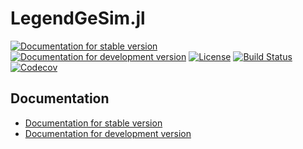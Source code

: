 # LegendGeSim.jl

[![Documentation for stable version](https://img.shields.io/badge/docs-stable-blue.svg)](https://legend-exp.github.io/LegendGeSim.jl/stable)
[![Documentation for development version](https://img.shields.io/badge/docs-dev-blue.svg)](https://legend-exp.github.io/LegendGeSim.jl/dev)
[![License](http://img.shields.io/badge/license-MIT-brightgreen.svg?style=flat)](LICENSE.md)
[![Build Status](https://github.com/legend-exp/LegendGeSim.jl/workflows/CI/badge.svg?branch=main)](https://github.com/legend-exp/LegendGeSim.jl/actions?query=workflow%3ACI)
[![Codecov](https://codecov.io/gh/legend-exp/LegendGeSim.jl/branch/main/graph/badge.svg)](https://codecov.io/gh/legend-exp/LegendGeSim.jl)


## Documentation

* [Documentation for stable version](https://legend-exp.github.io/LegendGeSim.jl/stable)
* [Documentation for development version](https://legend-exp.github.io/LegendGeSim.jl/dev)
